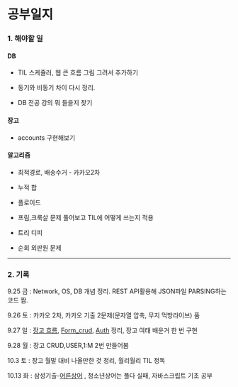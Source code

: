 # 공부일지

### 1. 해야할 일

#### DB

- TIL 스케쥴러, 웹 큰 흐름 그림 그려서 추가하기

- 동기와 비동기 차이 다시 정리.
- DB 전공 강의 뭐 들을지 찾기

#### 장고

- accounts 구현해보기

#### 알고리즘

- 최적경로, 배송수거 - 카카오2차

- 누적 합
- 플로이드
- 프림,크룩살 문제 풀어보고 TIL에 어떻게 쓰는지 적용
- 트리 디피
- 순회 외판원 문제



---

### 2. 기록

9.25 금 : Network, OS, DB 개념 정리. REST API활용해 JSON파일 PARSING하는 코드 짬.

9.26 토 : 카카오 2차, 카카오 기출 2문제(문자열 압축, 무지 먹방라이브) 품

9.27 일 : [장고 흐름](https://github.com/hyunwoojeong123/TIL/blob/master/django/DJANGO_BIG_FLOW.md), [Form_crud](https://github.com/hyunwoojeong123/TIL/blob/master/django/FORM_CRUD.md), [Auth](https://github.com/hyunwoojeong123/TIL/blob/master/django/Auth.md) 정리, 장고 여태 배운거 한 번 구현

9.28 월 : 장고 CRUD,USER,1:M 2번 만들어봄

10.3 토 : 장고 월말 대비 나올만한 것 정리, 월리월리 TIL 정독

10.13 화 : 삼성기출-[어른상어](https://github.com/hyunwoojeong123/Algorithm/blob/master/BOJ/%EC%96%B4%EB%A5%B8%EC%83%81%EC%96%B4.py) , 청소년상어는 풀다 실패, 자바스크립트 기초 공부 